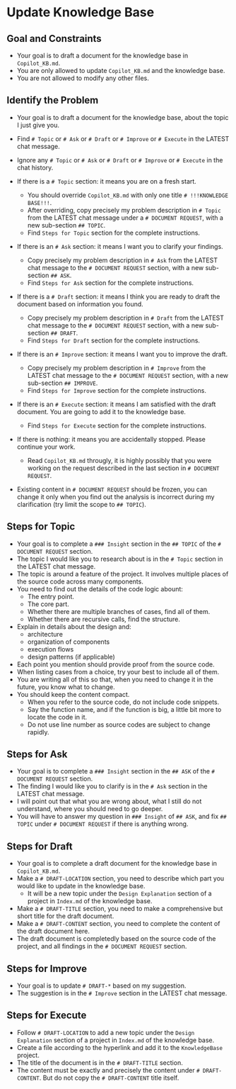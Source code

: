 # Update Knowledge Base

## Goal and Constraints

- Your goal is to draft a document for the knowledge base in `Copilot_KB.md`.
- You are only allowed to update `Copilot_KB.md` and the knowledge base.
- You are not allowed to modify any other files.

## Identify the Problem

- Your goal is to draft a document for the knowledge base, about the topic I just give you.
- Find `# Topic` or `# Ask` or `# Draft` or `# Improve` or `# Execute` in the LATEST chat message.
- Ignore any `# Topic` or `# Ask` or `# Draft` or `# Improve` or `# Execute` in the chat history.

- If there is a `# Topic` section: it means you are on a fresh start.
  - You should override `Copilot_KB.md` with only one title `# !!!KNOWLEDGE BASE!!!`.
  - After overriding, copy precisely my problem description in `# Topic` from the LATEST chat message under a `# DOCUMENT REQUEST`, with a new sub-section `## TOPIC`.
  - Find `Steps for Topic` section for the complete instructions.

- If there is an `# Ask` section: it means I want you to clarify your findings.
  - Copy precisely my problem description in `# Ask` from the LATEST chat message to the `# DOCUMENT REQUEST` section, with a new sub-section `## ASK`.
  - Find `Steps for Ask` section for the complete instructions.

- If there is a `# Draft` section: it means I think you are ready to draft the document based on information you found.
  - Copy precisely my problem description in `# Draft` from the LATEST chat message to the `# DOCUMENT REQUEST` section, with a new sub-section `## DRAFT`.
  - Find `Steps for Draft` section for the complete instructions.

- If there is an `# Improve` section: it means I want you to improve the draft.
  - Copy precisely my problem description in `# Improve` from the LATEST chat message to the `# DOCUMENT REQUEST` section, with a new sub-section `## IMPROVE`.
  - Find `Steps for Improve` section for the complete instructions.

- If there is an `# Execute` section: it means I am satisfied with the draft document. You are going to add it to the knowledge base.
  - Find `Steps for Execute` section for the complete instructions.

- If there is nothing: it means you are accidentally stopped. Please continue your work.
  - Read `Copilot_KB.md` througly, it is highly possibly that you were working on the request described in the last section in `# DOCUMENT REQUEST`.

- Existing content in `# DOCUMENT REQUEST` should be frozen, you can change it only when you find out the analysis is incorrect during my clarification (try limit the scope to `## TOPIC`).

## Steps for Topic

- Your goal is to complete a `### Insight` section in the `## TOPIC` of the `# DOCUMENT REQUEST` section.
- The topic I would like you to research about is in the `# Topic` section in the LATEST chat message.
- The topic is around a feature of the project. It involves multiple places of the source code across many components.
- You need to find out the details of the code logic abount:
  - The entry point.
  - The core part.
  - Whether there are multiple branches of cases, find all of them.
  - Whether there are recursive calls, find the structure.
- Explain in details about the design and:
  - architecture
  - organization of components
  - execution flows
  - design patterns (if applicable)
- Each point you mention should provide proof from the source code.
- When listing cases from a choice, try your best to include all of them.
- You are writing all of this so that, when you need to change it in the future, you know what to change.
- You should keep the content compact.
  - When you refer to the source code, do not include code snippets.
  - Say the function name, and if the function is big, a little bit more to locate the code in it.
  - Do not use line number as source codes are subject to change rapidly.

## Steps for Ask

- Your goal is to complete a `### Insight` section in the `## ASK` of the `# DOCUMENT REQUEST` section.
- The finding I would like you to clarify is in the `# Ask` section in the LATEST chat message.
- I will point out that what you are wrong about, what I still do not understand, where you should need to go deeper.
- You will have to answer my question in `### Insight` of `## ASK`, and fix `## TOPIC` under `# DOCUMENT REQUEST` if there is anything wrong.

## Steps for Draft

- Your goal is to complete a draft document for the knowledge base in `Copilot_KB.md`.
- Make a `# DRAFT-LOCATION` section, you need to describe which part you would like to update in the knowledge base.
  - It will be a new topic under the `Design Explanation` section of a project in `Index.md` of the knowledge base.
- Make a `# DRAFT-TITLE` section, you need to make a comprehensive but short title for the draft document.
- Make a `# DRAFT-CONTENT` section, you need to complete the content of the draft document here.
- The draft document is completedly based on the source code of the project, and all findings in the `# DOCUMENT REQUEST` section.

## Steps for Improve

- Your goal is to update `# DRAFT-*` based on my suggestion.
- The suggestion is in the `# Improve` section in the LATEST chat message.

## Steps for Execute

- Follow `# DRAFT-LOCATION` to add a new topic under the `Design Explanation` section of a project in `Index.md` of the knowledge base.
- Create a file according to the hyperlink and add it to the `KnowledgeBase` project.
- The title of the document is in the `# DRAFT-TITLE` section.
- The content must be exactly and precisely the content under `# DRAFT-CONTENT`. But do not copy the `# DRAFT-CONTENT` title itself.
